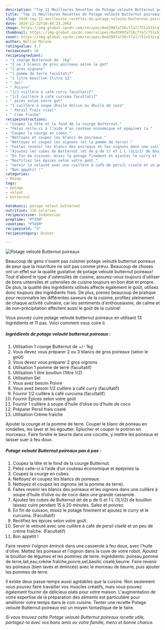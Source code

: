 ```yaml
---
description: "Top 11 Meilleures Recettes de Potage velouté Butternut poireaux"
title: "Top 11 Meilleures Recettes de Potage velouté Butternut poireaux"
slug: 5938-top-11-meilleures-recettes-de-potage-veloute-butternut-poireaux
date: 2020-12-22T10:48:23.296Z
image: https://img-global.cpcdn.com/recipes/8ed399fa726cf7a7/751x532cq70/potage-veloute-butternut-poireaux-photo-principale-de-la-recette.jpg
thumbnail: https://img-global.cpcdn.com/recipes/8ed399fa726cf7a7/751x532cq70/potage-veloute-butternut-poireaux-photo-principale-de-la-recette.jpg
cover: https://img-global.cpcdn.com/recipes/8ed399fa726cf7a7/751x532cq70/potage-veloute-butternut-poireaux-photo-principale-de-la-recette.jpg
author: Nellie Malone
ratingvalue: 4.7
reviewcount: 10
recipeingredient:
- "1 courge Butternut de  1kg"
- "2 ou 3 blancs de gros poireaux selon le got"
- "2 gros oignons"
- "1 pomme de terre facultatif"
- "1 litre bouillon 1litre 12"
- " Sel"
- " Poivre"
- "1/2 cuillère à café curry facultatif"
- "1/2 cuillère à café curcuma facultatif"
- " pices selon votre got"
- "1 cuillère à soupe dhuile dolive ou dhuile de coco"
- " Persil frais cisel"
- " Crme frache"
recipeinstructions:
- "Coupez la tête et le fond de la courge Butternut."
- "Pelez celle-ci à l’aide d’un couteau économique et épépinez la."
- "Coupez la courge en cubes."
- "Nettoyez et coupez les blancs de poireaux."
- "Nettoyez et coupez les oignons (et la pomme de terre)."
- "Faites revenir les blancs des poireaux et les oignons dans une cuillère à soupe d’huile d’olive ou de coco dans une grande casserole."
- "Ajoutez les cubes de Butternut (et de p de t) et 1 L (1L1/2) de bouillon laissez cuire pendant 15 à 20 minutes. Salez et poivrez."
- "En fin de cuisson, mixez le potage finement et ajoutez le curry et le curcuma. (Facultatif)"
- "Rectifiez les épices selon votre goût."
- "Servir le velouté avec une cuillère à café de persil ciselé et un peu de crème fraîche. (Facultatif)"
- "Bon appétit !"
categories:
- Resep
tags:
- potage
- velout
- butternut

katakunci: potage velout butternut 
nutrition: 116 calories
recipecuisine: Indonesian
preptime: "PT35M"
cooktime: "PT45M"
recipeyield: "3"
recipecategory: Dinner

---
```



![Potage velouté Butternut poireaux](https://img-global.cpcdn.com/recipes/8ed399fa726cf7a7/751x532cq70/potage-veloute-butternut-poireaux-photo-principale-de-la-recette.jpg)

Beaucoup de gens n'osent pas cuisiner potage velouté butternut poireaux de peur que la nourriture ne soit pas comme prévu. Beaucoup de choses ont un effet sur la qualité gustative de potage velouté butternut poireaux! Tout d'abord le type d'ustensiles de cuisine, assurez-vous toujours d'utiliser de bons ustensiles et ustensiles de cuisine toujours en bon état et propre. De plus, la qualité des ingrédients utilisés affecte également le goût, utilisez donc toujours des ingrédients frais. De plus, prenez beaucoup de pratique pour reconnaître les différentes saveurs de la cuisine, profitez pleinement de chaque activité culinaire, car les sentiments d'enthousiasme, de calme et de non-précipitation affectent aussi le goût de la cuisine!

<!--inarticleads1-->

Vous pouvez cuire potage velouté butternut poireaux en utilisant 13 Ingrédients et 11 pas. Voici comment vous cuire il.

##### Ingrédients de potage velouté butternut poireaux :

1. Utilisation 1 courge Butternut de +/- 1kg
1. Vous devez vous préparer 2 ou 3 blancs de gros poireaux (selon le goût)
1. Vous devez vous préparer 2 gros oignons
1. Utilisation 1 pomme de terre (facultatif)
1. Utilisation 1 litre bouillon (1litre 1/2)
1. Utilisation  Sel
1. Vous avez besoin  Poivre
1. Vous avez besoin 1/2 cuillère à café curry (facultatif)
1. Fournir 1/2 cuillère à café curcuma (facultatif)
1. Fournir  Épices selon votre goût
1. Fournir 1 cuillère à soupe d’huile d’olive ou d’huile de coco
1. Préparer  Persil frais ciselé
1. Utilisation  Crème fraîche


Ajouter la courge et la pomme de terre. Couper le blanc de poireau en rondelles, les laver et les égoutter. Eplucher et couper le potiron en morceaux. Faire fondre le beurre dans une cocotte, y mettre les poireaux et laisser suer à feu doux. 

<!--inarticleads2-->

##### Potage velouté Butternut poireaux pas à pas :

1. Coupez la tête et le fond de la courge Butternut.
1. Pelez celle-ci à l’aide d’un couteau économique et épépinez la.
1. Coupez la courge en cubes.
1. Nettoyez et coupez les blancs de poireaux.
1. Nettoyez et coupez les oignons (et la pomme de terre).
1. Faites revenir les blancs des poireaux et les oignons dans une cuillère à soupe d’huile d’olive ou de coco dans une grande casserole.
1. Ajoutez les cubes de Butternut (et de p de t) et 1 L (1L1/2) de bouillon laissez cuire pendant 15 à 20 minutes. Salez et poivrez.
1. En fin de cuisson, mixez le potage finement et ajoutez le curry et le curcuma. (Facultatif)
1. Rectifiez les épices selon votre goût.
1. Servir le velouté avec une cuillère à café de persil ciselé et un peu de crème fraîche. (Facultatif)
1. Bon appétit !


Faire revenir l&#39;oignon émincé dans une casserole à feu doux, avec l&#39;huile d&#39;olive. Mettez les poireaux et l&#39;oignon dans la cuve de votre robot. Ajoutez le bouillon de légumes et les pommes de terre. Ingrédients: poireau,pomme de terre,lait,eau,crème fraîche,poivre,sel,basilic ciselé,beurre. Faire revenir les poireaux (bien lavés et émincés) avec le morceau de beurre, puis ajouter les pommes de terre. 

<!--inarticleads1-->

<p>
Il existe deux passe-temps aussi agréables que la cuisine. Non seulement vous pouvez faire travailler vos muscles créatifs, mais vous pouvez également fournir de délicieux plats pour votre maison. L'augmentation de votre expertise de la préparation des aliments est particulière pour améliorer votre temps dans le coin cuisine. Tenter une recette Potage velouté Butternut poireaux est un moyen fantastique de le faire.
</p>

<p>
<i>Si vous trouvez cette Potage velouté Butternut poireaux recette utile, partagez-la avec vos bons amis ou votre famille, merci et bonne chance.</i>
</p>
